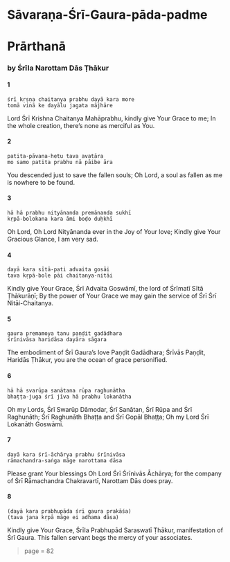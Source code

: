 # Sāvaraṇa-Śrī-Gaura-pāda-padme
# Prārthanā

### by Śrīla Narottam Dās Ṭhākur

#### 1

    śrī kṛṣṇa chaitanya prabhu dayā kara more
    tomā vinā ke dayālu jagata mājhāre

Lord Śrī Krishna Chaitanya Mahāprabhu, kindly give Your Grace to me; In the whole creation, there’s none as merciful as You.

#### 2

    patita-pāvana-hetu tava avatāra
    mo samo patita prabhu nā pāibe āra

You descended just to save the fallen souls; Oh Lord, a soul as fallen as me is nowhere to be found.

#### 3

    hā hā prabhu nityānanda premānanda sukhī
    kṛpā-bolokana kara āmi boḍo duḥkhī

Oh Lord, Oh Lord Nityānanda ever in the Joy of Your love; Kindly give Your Gracious Glance, I am very sad.

#### 4

    dayā kara sītā-pati advaita gosāi
    tava kṛpā-bole pāi chaitanya-nitāi

Kindly give Your Grace, Śrī Advaita Goswāmī, the lord of Śrīmatī Sītā Ṭhākurāṇī; By the power of Your Grace we may gain the service of Śrī Śrī Nitāi-Chaitanya.

#### 5

    gaura premamoya tanu paṇḍit gadādhara
    śrīnivāsa haridāsa dayāra sāgara

The embodiment of Śrī Gaura’s love Paṇḍit Gadādhara; Śrīvās Paṇḍit, Haridās Ṭhākur, you are the ocean of grace personified.

#### 6

    hā hā svarūpa sanātana rūpa raghunātha
    bhaṭṭa-juga śrī jīva hā prabhu lokanātha

Oh my Lords, Śrī Swarūp Dāmodar, Śrī Sanātan, Śrī Rūpa and Śrī Raghunāth; Śrī Raghunāth Bhaṭṭa and Śrī Gopāl Bhaṭṭa; Oh my Lord Śrī Lokanāth Goswāmī.

#### 7

    dayā kara śrī-āchārya prabhu śrīnivāsa
    rāmachandra-saṅga māge narottama dāsa

Please grant Your blessings Oh Lord Śrī Śrīnivās Āchārya;  for  the  company  of  Śrī  Rāmachandra Chakravartī, Narottam Dās does pray.

#### 8

    (dayā kara prabhupāda śrī gaura prakāśa)
    (tava jana kṛpā māge ei adhama dāsa)

Kindly give Your Grace, Śrīla Prabhupād Saraswatī Ṭhākur, manifestation of Śrī Gaura. This fallen servant begs the mercy of your associates.


> page = 82